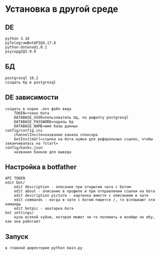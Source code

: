 # Установка в другой среде
## DE
    python 3.10
    pyTelegramBotAPI@4.17.0
    python-dotenv@1.0.1
    psycopg2@2.9.9
## БД
    postgresql 16.2
    создать бд в postgresql
## DE зависимости
    создать в корне .env файл вида
        TOKEN=токен бота
        DATABASE_USER=пользователь бд, по дефолту postgresql
        DATABASE_PASSWORD=пароль бд
        DATABASE_NAME=имя базы данных
    config/config.ini
        channelInvite=название канала спонсора
        botInviteUrl=ссылка на бота нужна для реферальных ссылок, чтобы заканчивалась на ?start=
    config/banks.json
        названия банков для вывода
## Настройка в botfather
    API TOKEN
    edit bot/
        edit description - описание при открытии чата с ботом
        edit about - описание в профиле и при отправлении ссылки на бота
        edit description picture - картинка вместе с описанием в чате
        edit commands - когда в чате с ботом пишется /, то всплывают эти команды
        edit botpic - аватарка бота
    bot settings/
        куча всякой хуйни, которая может че-то поломать и вообще не ебу, как она работает
## Запуск
    в главной директории python main.py